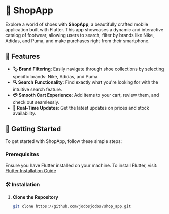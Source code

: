 # 👟 ShopApp

Explore a world of shoes with **ShopApp**, a beautifully crafted mobile application built with Flutter. This app showcases a dynamic and interactive catalog of footwear, allowing users to search, filter by brands like Nike, Adidas, and Puma, and make purchases right from their smartphone.


## 🌟 Features

- **🏷️ Brand Filtering**: Easily navigate through shoe collections by selecting specific brands: Nike, Adidas, and Puma.
- **🔍 Search Functionality**: Find exactly what you're looking for with the intuitive search feature.
- **💳 Smooth Cart Experience**: Add items to your cart, review them, and check out seamlessly.
- **🔄 Real-Time Updates**: Get the latest updates on prices and stock availability.

## 🚀 Getting Started

To get started with ShopApp, follow these simple steps:

### Prerequisites

Ensure you have Flutter installed on your machine. To install Flutter, visit:
[Flutter Installation Guide](https://flutter.dev/docs/get-started/install)

### 🛠 Installation

1. **Clone the Repository**
   ```bash
   git clone https://github.com/jodosjodos/shop_app.git
